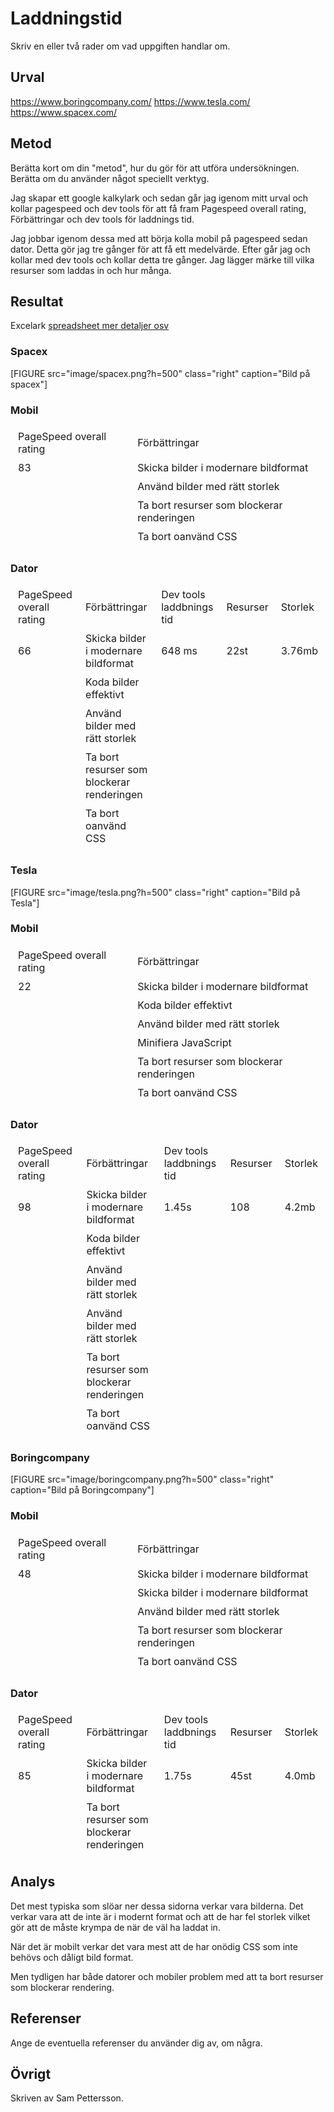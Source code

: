 Laddningstid
=======================

Skriv en eller två rader om vad uppgiften handlar om.

Urval
-----------------------
https://www.boringcompany.com/
https://www.tesla.com/
https://www.spacex.com/


Metod
-----------------------

Berätta kort om din "metod", hur du gör för att utföra undersökningen. Berätta om du använder något speciellt verktyg.

Jag skapar ett google kalkylark och sedan går jag igenom mitt urval och kollar pagespeed och dev tools för att få fram Pagespeed overall rating, Förbättringar och dev tools för 
laddnings tid. 

Jag jobbar igenom dessa med att börja kolla mobil på pagespeed sedan dator.  Detta gör jag tre gånger för att få ett medelvärde. 
Efter går jag och kollar med dev tools och kollar detta tre gånger. Jag lägger märke till vilka resurser som laddas in och hur många. 

Resultat
-----------------------
Excelark 
[spreadsheet mer detaljer osv](https://docs.google.com/spreadsheets/d/1hxxQWuSRnyqxXg1d28r8IeiqjKvStjUKbQ62hNCsiqY/edit?usp=sharing)

### Spacex
[FIGURE src="image/spacex.png?h=500" class="right" caption="Bild på spacex"]

<table style="border-spacing: 4px; border-collapse: separate">
<h3> Mobil </h3>
<tr>
<td>PageSpeed overall rating </td>
<td>Förbättringar </td>
</tr>
<tr>
<td>83</td>

<td>Skicka bilder i modernare bildformat </td>
</tr>

</tr>
<tr>
<td></td>
<td>Använd bilder med rätt storlek</td>
<tr>
<td></td>
<td>Ta bort resurser som blockerar renderingen </td>
</tr>
<tr>
<td></td>
<td>Ta bort oanvänd CSS </td>
</tr>
</table>

<table style="border-spacing: 4px; border-collapse: separate">
<h3> Dator </h3>
<tr>
<td>PageSpeed overall rating </td>
<td>Förbättringar </td>
<td>Dev tools laddbnings tid </td>
<td>Resurser</td>
<td>Storlek</td>
</tr>
<tr>
<td>66</td>
<td>Skicka bilder i modernare bildformat </td>
<td>648 ms </td>
<td>22st </td>
<td>3.76mb </td>
</tr>

</tr>
<tr> 
<td></td>
<td>Koda bilder effektivt </td>
</tr>
<tr>
<td></td>
<td>Använd bilder med rätt storlek</td>
</tr>
<tr>
<td></td>
<td>Ta bort resurser som blockerar renderingen </td>
</tr>
<tr>
<td></td>
<td>Ta bort oanvänd CSS </td>
</tr>
</table>


### Tesla
[FIGURE src="image/tesla.png?h=500" class="right" caption="Bild på Tesla"]

<table style="border-spacing: 4px; border-collapse: separate">
<h3> Mobil </h3>
<tr>
<td>PageSpeed overall rating </td>
<td>Förbättringar </td>
</tr>
<tr>
<td>22</td>
<td>Skicka bilder i modernare bildformat </td>
</tr>

</tr>
<tr> 
<td></td>
<td>Koda bilder effektivt </td>
</tr>
<tr>
<td></td>
<td>Använd bilder med rätt storlek</td>
</tr>
<td></td>
<td>Minifiera JavaScript</td>
</tr>
<tr>
<td></td>
<td>Ta bort resurser som blockerar renderingen </td>
</tr>
<tr>
<td></td>
<td>Ta bort oanvänd CSS </td>
</tr>
</table>

<table style="border-spacing: 4px; border-collapse: separate">
<h3> Dator </h3>
<tr>
<td>PageSpeed overall rating </td>
<td>Förbättringar </td>
<td>Dev tools laddbnings tid </td>
<td>Resurser</td>
<td>Storlek</td>
</tr>
<tr>
<td>98</td>
<td>Skicka bilder i modernare bildformat </td>
<td> 1.45s </td>
<td> 108 </td>
<td> 4.2mb </td>
</tr>

</tr>
<tr> 
<td></td>
<td>Koda bilder effektivt </td>
</tr>
<tr>
<td></td>
<td>Använd bilder med rätt storlek</td>
</tr>
<td></td>
<td>Använd bilder med rätt storlek</td>
</tr>
<tr>
<td></td>
<td>Ta bort resurser som blockerar renderingen </td>
</tr>
<tr>
<td></td>
<td>Ta bort oanvänd CSS </td>
</tr>
</table>




### Boringcompany
[FIGURE src="image/boringcompany.png?h=500" class="right" caption="Bild på Boringcompany"]
<table style="border-spacing: 4px; border-collapse: separate">
<h3> Mobil </h3>
<tr>
<td>PageSpeed overall rating </td>
<td>Förbättringar </td>
</tr>
<tr>
<td>48</td>
<td>Skicka bilder i modernare bildformat </td>
</tr>

</tr>
<tr> 
<td></td>
<td>Skicka bilder i modernare bildformat </td>
</tr>
<tr>
<td></td>
<td>Använd bilder med rätt storlek</td>

<tr>
<td></td>
<td>Ta bort resurser som blockerar renderingen </td>
</tr>
<tr>
<td></td>
<td>Ta bort oanvänd CSS </td>
</tr>
</table>

<table style="border-spacing: 4px; border-collapse: separate">
<h3> Dator </h3>
<tr>
<td>PageSpeed overall rating </td>
<td>Förbättringar </td>
<td>Dev tools laddbnings tid </td>
<td>Resurser</td>
<td>Storlek</td>
</tr>
<tr>
<td>85</td>
<td>Skicka bilder i modernare bildformat </td>
<td> 1.75s </td>
<td> 45st </td>
<td> 4.0mb </td>
</tr>

</tr>
<tr> 
<td></td>
<td>Ta bort resurser som blockerar renderingen </td>
</tr>
</table>


Analys
-----------------------

Det mest typiska som slöar ner dessa sidorna verkar vara bilderna. Det verkar vara att de inte är i modernt format och att de har fel storlek vilket gör att de måste krympa de när 
de väl ha laddat in. 

När det är mobilt verkar det vara mest att de har onödig CSS som inte behövs och dåligt bild format. 

Men tydligen har både datorer och mobiler problem med att ta bort resurser som blockerar rendering. 

Referenser
-----------------------

Ange de eventuella referenser du använder dig av, om några.

Övrigt
-----------------------

Skriven av Sam Pettersson.